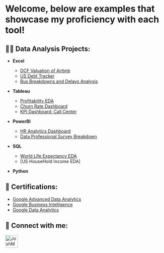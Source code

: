  
<h1>Welcome, below are examples that showcase my proficiency with each tool! </h1>

<h2>👨‍💻 Data Analysis Projects:</h2>

- <b>Excel</b>
  - [DCF Valuation of Airbnb](https://github.com/Maher-Jaweed/DCF-Valuation-Airbnb)
  - [US Debt Tracker](https://github.com/Maher-Jaweed/US-Debt-Tracker-)
  - [Bus Breakdowns and Delays Analysis](https://github.com/Maher-Jaweed/Bus-Breakdown-and-Delays-NYC/upload/main)
    
- <b>Tableau</b>
  - [Profitability EDA](https://github.com/Maher-Jaweed/Profitability_EDA/blob/main/README.md)
  - [Churn Rate Dashboard](https://github.com/Maher-Jaweed/Churn-Rate-Dashboard-/blob/main/README.md)
  - [KPI Dashboard: Call Center](https://github.com/Maher-Jaweed/KPI-Dashboard-Call-Center/blob/main/README.md)
    
- <b>PowerBI</b>
  - [HR Analytics Dashboard](https://github.com/Maher-Jaweed/HR-Analytics-Dashboard/tree/main)
  - [Data Professional Survey Breakdown](https://github.com/Maher-Jaweed/Data-Professional-Survey-Breakdown/tree/main)


  
- <b>SQL</b>
  - [World Life Expectancy EDA](https://github.com/Maher-Jaweed/World-Life-Expectancy-EDA)
  - [US HouseHold Income EDA] 

- <b>Python</b>
  
<h2>🤔 Certifications: </h2>

- [Google Advanced Data Analytics](https://coursera.org/share/271e7e9dd91f7b3e7add133f7adfe124)
- [Google Business Intelligence](https://coursera.org/share/0d4d44ccbc84489216b101b0a23292fa)
- [Google Data Analytics](https://coursera.org/share/da490d9269606c1e8f17c38df6f39458)


<h2> 🤳 Connect with me:</h2>


[<img align="left" alt="JoshMadakor | LinkedIn" width="40px" src="https://upload.wikimedia.org/wikipedia/commons/8/81/LinkedIn_icon.svg" />][linkedin]



[linkedin]: https://www.linkedin.com/in/maher-jaweed-030895182/

<!--
**joshmadakor1/joshmadakor1** is a ✨ _special_ ✨ repository because its `README.md` (this file) appears on your GitHub profile.

Here are some ideas to get you started:

- 🔭 I’m currently working on ...
- 🌱 I’m currently learning ...
- 👯 I’m looking to collaborate on ...
- 🤔 I’m looking for help with ...
- 💬 Ask me about ...
- 📫 How to reach me: ...
- 😄 Pronouns: ...
- ⚡ Fun fact: ...
-->

